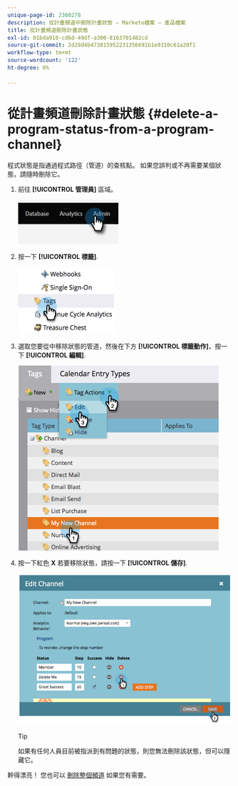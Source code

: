 ```yaml
---
unique-page-id: 2360278
description: 從計畫頻道中刪除計畫狀態 — Marketo檔案 — 產品檔案
title: 從計畫頻道刪除計畫狀態
exl-id: 01bda910-cd6d-49df-a300-8163701482cd
source-git-commit: 2d28d4b473815952231356691b1e9310c61a20f1
workflow-type: tm+mt
source-wordcount: '122'
ht-degree: 0%

---
```


# 從計畫頻道刪除計畫狀態 {#delete-a-program-status-from-a-program-channel}

程式狀態是指通過程式路徑（管道）的查核點。 如果您誤判或不再需要某個狀態，請隨時刪除它。

1. 前往 **[!UICONTROL 管理員]** 區域。

   ![](assets/delete-a-program-status-from-a-program-channel-1.png)

1. 按一下 **[!UICONTROL 標籤]**.

   ![](assets/delete-a-program-status-from-a-program-channel-2.png)

1. 選取您要從中移除狀態的管道，然後在下方 **[!UICONTROL 標籤動作]**，按一下 **[!UICONTROL 編輯]**.

   ![](assets/delete-a-program-status-from-a-program-channel-3.png)

1. 按一下紅色 **X** 若要移除狀態，請按一下 **[!UICONTROL 儲存]**.

   ![](assets/delete-a-program-status-from-a-program-channel-4.png)

   >[!TIP]
   >
   >如果有任何人員目前被指派到有問題的狀態，則您無法刪除該狀態，但可以隱藏它。

幹得漂亮！ 您也可以 [刪除整個頻道](/help/marketo/product-docs/administration/tags/delete-a-program-channel.md) 如果您有需要。
